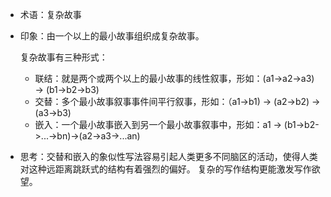 + 术语：复杂故事
+ 印象：由一个以上的最小故事组织成复杂故事。

  复杂故事有三种形式：
  
  - 联结：就是两个或两个以上的最小故事的线性叙事，形如：(a1->a2->a3) -> (b1->b2->b3)
  - 交替：多个最小故事叙事事件间平行叙事，形如：（a1->b1) -> (a2->b2) -> (a3->b3)
  - 嵌入：一个最小故事嵌入到另一个最小故事叙事中，形如：a1 -> (b1->b2->...->bn)->(a2->a3->...an)
  
+ 思考：交替和嵌入的象似性写法容易引起人类更多不同脑区的活动，使得人类对这种远距离跳跃式的结构有着强烈的偏好。
复杂的写作结构更能激发写作欲望。
